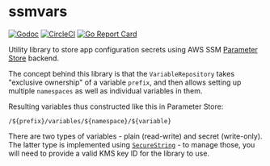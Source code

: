 # ssmvars

[![Godoc](https://godoc.org/github.com/marcinwyszynski/ssmvars?status.svg)](http://godoc.org/github.com/marcinwyszynski/ssmvars)
[![CircleCI](https://circleci.com/gh/marcinwyszynski/ssmvars/tree/master.svg?style=svg)](https://circleci.com/gh/marcinwyszynski/ssmvars/tree/master)
[![Go Report Card](https://goreportcard.com/badge/github.com/marcinwyszynski/ssmvars)](https://goreportcard.com/report/github.com/marcinwyszynski/ssmvars)

Utility library to store app configuration secrets using AWS SSM [Parameter Store](https://docs.aws.amazon.com/systems-manager/latest/userguide/systems-manager-paramstore.html) backend.

The concept behind this library is that the `VariableRepository` takes "exclusive ownership" of a variable `prefix`, and then allows setting up multiple `namespaces` as well as individual variables in them.

Resulting variables thus constructed like this in Parameter Store:

```text
/${prefix}/variables/${namespace}/${variable}
```

There are two types of variables - plain (read-write) and secret (write-only). The latter type is implemented using [`SecureString`](https://docs.aws.amazon.com/systems-manager/latest/userguide/sysman-paramstore-about.html) - to manage those, you will need to provide a valid KMS key ID for the library to use.
